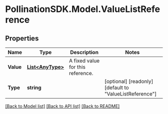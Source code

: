 
# PollinationSDK.Model.ValueListReference

## Properties

Name | Type | Description | Notes
------------ | ------------- | ------------- | -------------
**Value** | [**List&lt;AnyType&gt;**](AnyType.md) | A fixed value for this reference. | 
**Type** | **string** |  | [optional] [readonly] [default to "ValueListReference"]

[[Back to Model list]](../README.md#documentation-for-models)
[[Back to API list]](../README.md#documentation-for-api-endpoints)
[[Back to README]](../README.md)

